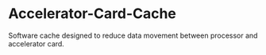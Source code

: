 # Accelerator-Card-Cache
Software cache designed to reduce data movement between processor and accelerator card.
